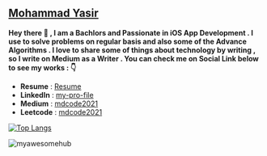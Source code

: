 ## [Mohammad Yasir](https://www.linkedin.com/in/my-pro-file/)

**Hey there 👋 , I am a Bachlors and Passionate in iOS App Development . I use to solve problems on regular basis and also some of the Advance Algorithms . I love to share some of things about technology by writing , so I write on Medium as a Writer . You can check me on Social Link below to see my works : 👇**

- **Resume** : [Resume](https://drive.google.com/file/d/15Lwmu1eQNFYy5la1xahXyyvDCuG3U7fk/view?usp=sharing)
- **LinkedIn** : [my-pro-file](https://www.linkedin.com/in/my-pro-file/) 
- **Medium**   : [mdcode2021](https://mdcode2021.medium.com/)
- **Leetcode** : [mdcode2021](https://leetcode.com/mdcode2021/)

[![Top Langs](https://github-readme-stats.vercel.app/api/top-langs/?username=anuraghazra&layout=compact)](https://github.com/anuraghazra/github-readme-stats)


<p align="left"> <img src="https://komarev.com/ghpvc/?username=myawesomehub&label=Profile%20views&color=0e75b6&style=flat" alt="myawesomehub" /> </p>
